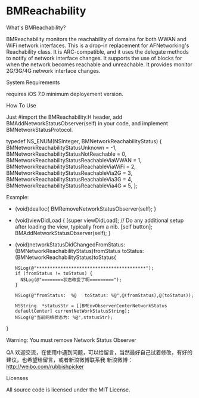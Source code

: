 # BMReachability

What's BMReachability?

BMReachability monitors the reachability of domains for both WWAN and WiFi network interfaces.
This is a drop-in replacement for AFNetworking's Reachability class. 
It is ARC-compatible, and it uses the delegate methods to notify of network interface changes. 
It supports the use of blocks for when the network becomes reachable and unreachable.
It provides monitor 2G/3G/4G network interface changes.


System Requirements

requires iOS 7.0 minimum deployement version.


How To Use

Just #import the BMReachability.H header, add BMAddNetworkStatusObserver(self) in your code, and implement BMNetworkStatusProtocol.

typedef NS_ENUM(NSInteger, BMNetworkReachabilityStatus) {
    BMNetworkReachabilityStatusUnknown          = -1,
    BMNetworkReachabilityStatusNotReachable     = 0,
    BMNetworkReachabilityStatusReachableViaWWAN = 1,
    BMNetworkReachabilityStatusReachableViaWiFi = 2,
    BMNetworkReachabilityStatusReachableVia2G   = 3,
    BMNetworkReachabilityStatusReachableVia3G   = 4,
    BMNetworkReachabilityStatusReachableVia4G   = 5,
};

Example:

- (void)dealloc{
BMRemoveNetworkStatusObserver(self);
}

- (void)viewDidLoad {
[super viewDidLoad];
// Do any additional setup after loading the view, typically from a nib.
[self button];
BMAddNetworkStatusObserver(self);
}

- (void)networkStatusDidChangedFromStatus:(BMNetworkReachabilityStatus)fromStatus
                                 toStatus:(BMNetworkReachabilityStatus)toStatus{

      NSLog(@"*****************************************");
      if (fromStatus != toStatus) { 
        NSLog(@"========状态改变了啊=========");
      }

      NSLog(@"fromStatus:  %@   toStatus: %@",@(fromStatus),@(toStatus));

      NSString  *statusStr = [[BMEnvObserverCenterNetworkStatus defaultCenter] currentNetWorkStatusString];
      NSLog(@"当前网络状态为: %@",statusStr);

}

Warning: You must remove Network Status Observer

QA
欢迎交流，在使用中遇到问题，可以给留言，当然最好自己试着修改，有好的建议，也希望给留言，或者新浪微博联系我
新浪微博：http://weibo.com/rubbishpicker

Licenses

All source code is licensed under the MIT License.
